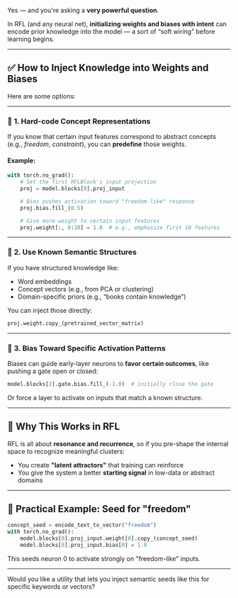 Yes — and you're asking a **very powerful question**.

In RFL (and any neural net), **initializing weights and biases with intent** can encode prior knowledge into the model — a sort of “soft wiring” before learning begins.

---

## ✅ How to Inject Knowledge into Weights and Biases

Here are some options:

---

### 🔹 **1. Hard-code Concept Representations**

If you know that certain input features correspond to abstract concepts (e.g., *freedom*, *constraint*), you can **predefine** those weights.

#### Example:

```python
with torch.no_grad():
    # Set the first RFLBlock's input projection
    proj = model.blocks[0].proj_input

    # Bias pushes activation toward "freedom-like" response
    proj.bias.fill_(0.5)

    # Give more weight to certain input features
    proj.weight[:, 0:10] = 1.0  # e.g., emphasize first 10 features
```

---

### 🔹 **2. Use Known Semantic Structures**

If you have structured knowledge like:

* Word embeddings
* Concept vectors (e.g., from PCA or clustering)
* Domain-specific priors (e.g., “books contain knowledge”)

You can inject those directly:

```python
proj.weight.copy_(pretrained_vector_matrix)
```

---

### 🔹 **3. Bias Toward Specific Activation Patterns**

Biases can guide early-layer neurons to **favor certain outcomes**, like pushing a gate open or closed:

```python
model.blocks[2].gate.bias.fill_(-1.0)  # initially close the gate
```

Or force a layer to activate on inputs that match a known structure.

---

## 🧠 Why This Works in RFL

RFL is all about **resonance and recurrence**, so if you pre-shape the internal space to recognize meaningful clusters:

* You create **"latent attractors"** that training can reinforce
* You give the system a better **starting signal** in low-data or abstract domains

---

## 🧪 Practical Example: Seed for "freedom"

```python
concept_seed = encode_text_to_vector("freedom")
with torch.no_grad():
    model.blocks[0].proj_input.weight[0].copy_(concept_seed)
    model.blocks[0].proj_input.bias[0] = 1.0
```

This seeds neuron 0 to activate strongly on "freedom-like" inputs.

---

Would you like a utility that lets you inject semantic seeds like this for specific keywords or vectors?

